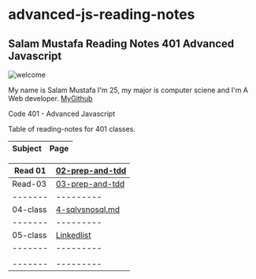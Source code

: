 # advanced-js-reading-notes


## Salam Mustafa Reading Notes 401 Advanced Javascript 

![welcome](https://camo.githubusercontent.com/8e714733b26c7e394b60449b0362360ce2b1bebf0d53780d734bd8471fef58c4/68747470733a2f2f7468756d62732e647265616d7374696d652e636f6d2f622f7275737469632d77656c636f6d652d7369676e2d7265642d666c6f7765722d68616e67696e672d646973747265737365642d616e74697175652d677265656e2d646f6f722d7765617468657265642d726f73652d6275642d7465616c2d626c75652d776f6f64656e2d66656e63652d34333931353437352e6a7067)

My name is Salam Mustafa I'm 25, my major is computer sciene and I'm A Web developer. [MyGithub](https://github.com/salammustafa728)




Code 401 - Advanced Javascript 

Table of reading-notes for 401 classes.

| Subject  |	Page|
|----- | ----   |

| Read 01  |	[02-prep-and-tdd](./401-javascript-reading/02-prep-and-tdd.md)|
|-------   |	---------|
|Read-03 |	[03-prep-and-tdd](./401-javascript-reading/03-prep-and-tdd.md)|
|------- 	|---------|
|04-class |	[4-sqlvsnosql.md](./401-javascript-reading/04-sqlvsnosql.md) | 
|------- 	|---------|
| 05-class | [Linkedlist](./401-javascript-reading/05-linkedList.md)	|
|------- 	|---------|
| |	|
|------- 	|---------|
